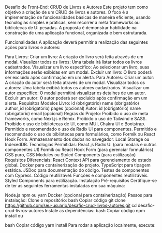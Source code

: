 Desafio de Front-End: CRUD de Livros e Autores
Este projeto tem como objetivo a criação de um CRUD de livros e autores. O foco é a implementação de funcionalidades básicas de maneira eficiente, usando tecnologias simples e práticas, sem recorrer a meta frameworks ou bibliotecas de UI pesadas. A proposta é demonstrar habilidade na construção de uma aplicação funcional, organizada e bem estruturada.

Funcionalidades
A aplicação deverá permitir a realização das seguintes ações para livros e autores:

Para Livros:
Criar um livro: A criação do livro será feita através de um modal.
Visualizar todos os livros: Uma tabela irá listar todos os livros cadastrados.
Visualizar um livro específico: Ao selecionar um livro, suas informações serão exibidas em um modal.
Excluir um livro: O livro poderá ser excluído após confirmação em um alerta.
Para Autores:
Criar um autor: A criação do autor será feita através de um modal.
Visualizar todos os autores: Uma tabela exibirá todos os autores cadastrados.
Visualizar um autor específico: O modal permitirá visualizar os detalhes de um autor.
Excluir um autor: O autor poderá ser excluído após confirmação em um alerta.
Requisitos
Modelos
Livro:
id (obrigatório)
name (obrigatório)
author_id (obrigatório)
pages (opcional)
Autor:
id (obrigatório)
name (obrigatório)
email (opcional)
Regras do Projeto:
Proibido o uso de meta frameworks, como Next.js e Remix.
Proibido o uso de Tailwind e SASS.
Proibido o uso de bibliotecas de UI, como MUI, Chakra UI e Bootstrap.
Permitido e recomendado o uso de Radix UI para componentes.
Permitido e recomendado o uso de bibliotecas para formulários, como Formik ou React Hook Form.
Armazenamento dos dados no navegador: Local Storage ou IndexedDB.
Tecnologias Permitidas:
React.js
Radix UI (para modais e outros componentes UI)
Formik ou React Hook Form (para gerenciar formulários)
CSS puro, CSS Modules ou Styled Components (para estilização)
Requisitos Diferenciais:
React Context API para gerenciamento de estado global.
Docker para containerização do projeto.
TypeScript para tipagem estática.
JSDoc para documentação do código.
Testes de componentes com Cypress.
Código reutilizável: Funções e componentes reutilizáveis.
Styled Components para estilização.
Instalação
Pré-requisitos
Certifique-se de ter as seguintes ferramentas instaladas em sua máquina:

Node.js
npm ou yarn
Docker (opcional para containerização)
Passos para instalação:
Clone o repositório:
bash
Copiar código
git clone https://github.com/seu-usuario/desafio-crud-livros-autores.git
cd desafio-crud-livros-autores
Instale as dependências:
bash
Copiar código
npm install
ou

bash
Copiar código
yarn install
Para rodar a aplicação localmente, execute:

